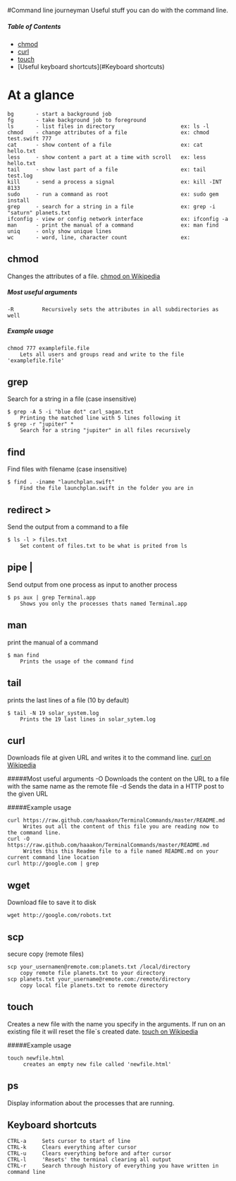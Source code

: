 #Command line journeyman
Useful stuff you can do with the command line.

##### Table of Contents  
* [chmod](#chmod)  
* [curl](#curl)
* [touch](#touch)
* [Useful keyboard shortcuts](#Keyboard shortcuts)

# At a glance

```
bg       - start a background job
fg       - take background job to foreground    
ls       - list files in directory                     ex: ls -l
chmod    - change attributes of a file                 ex: chmod test.swift 777
cat      - show content of a file                      ex: cat hello.txt
less     - show content a part at a time with scroll   ex: less hello.txt
tail     - show last part of a file                    ex: tail test.log
kill     - send a process a signal                     ex: kill -INT 8133
sudo     - run a command as root                       ex: sudo gem install
grep     - search for a string in a file               ex: grep -i "saturn" planets.txt
ifconfig - view or config network interface            ex: ifconfig -a
man      - print the manual of a command               ex: man find
uniq     - only show unique lines            
wc       - word, line, character count                 ex:
```

## chmod
Changes the attributes of a file.  [chmod on Wikipedia](http://en.wikipedia.org/wiki/Chmod) 

##### Most useful arguments
    -R         Recursively sets the attributes in all subdirectories as well
##### Example usage
```
chmod 777 examplefile.file
    Lets all users and groups read and write to the file 'examplefile.file'
```

## grep
Search for a string in a file (case insensitive)

```
$ grep -A 5 -i "blue dot" carl_sagan.txt
    Printing the matched line with 5 lines following it
$ grep -r "jupiter" *
    Search for a string "jupiter" in all files recursively

```

## find
Find files with filename (case insensitive)

```
$ find . -iname "launchplan.swift"
    Find the file launchplan.swift in the folder you are in 
```

## redirect >
Send the output from a command to a file
```
$ ls -l > files.txt
    Set content of files.txt to be what is prited from ls
```

## pipe |
Send output from one process as input to another process

```
$ ps aux | grep Terminal.app
    Shows you only the processes thats named Terminal.app
```

## man 
print the manual of a command 
```
$ man find
    Prints the usage of the command find
```

## tail
prints the last lines of a file (10 by default)
```
$ tail -N 19 solar_system.log
    Prints the 19 last lines in solar_sytem.log
```

## curl
Downloads file at given URL and writes it to the command line.  [curl on Wikipedia](http://en.wikipedia.org/wiki/CURL)

#####Most useful arguments
     -O        Downloads the content on the URL to a file with the same name as the remote file
     -d <data> Sends the data in a HTTP post to the given URL

#####Example usage
```Shell
curl https://raw.github.com/haaakon/TerminalCommands/master/README.md
     Writes out all the content of this file you are reading now to the command line.
curl -O https://raw.github.com/haaakon/TerminalCommands/master/README.md
     Writes this this Readme file to a file named README.md on your current command line location 
curl http://google.com | grep 
```

## wget
Download file to save it to disk
```
wget http://google.com/robots.txt
```

## scp
secure copy (remote files)
```
scp your_usernamen@remote.com:planets.txt /local/directory
    copy remote file planets.txt to your directory
scp planets.txt your_username@remote.com:/remote/directory
    copy local file planets.txt to remote directory

```


## touch
Creates a new file with the name you specify in the arguments. If run on an existing file it will reset the file`s created date. [touch on Wikipedia](http://en.wikipedia.org/wiki/Touch_(Unix))

#####Example usage
```Shell
touch newfile.html
     creates an empty new file called 'newfile.html'

```

## ps 
Display information about the processes that are running.



## Keyboard shortcuts
```
CTRL-a     Sets cursor to start of line
CTRL-k     Clears everything after cursor
CTRL-u     Clears everything before and after cursor
CTRL-l     'Resets' the terminal clearing all output
CTRL-r     Search through history of everything you have written in command line
```
